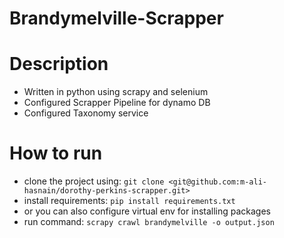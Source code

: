 # Brandymelville-Scrapper

# Description

- Written in python using scrapy and selenium
- Configured Scrapper Pipeline for dynamo DB
- Configured Taxonomy service

# How to run

- clone the project using: `git clone <git@github.com:m-ali-hasnain/dorothy-perkins-scrapper.git>`
- install requirements: `pip install requirements.txt`
- or you can also configure virtual env for installing packages
- run command: `scrapy crawl brandymelville -o output.json`
